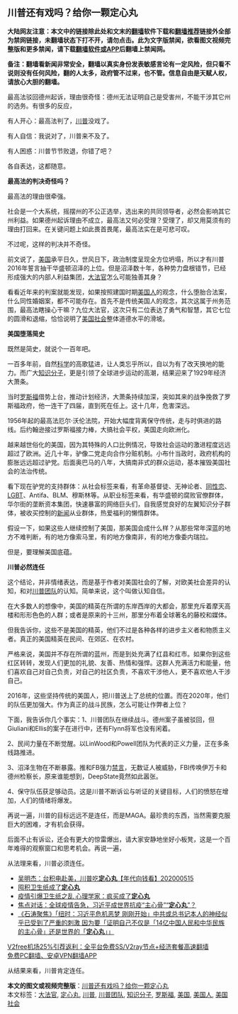  <h2>川普还有戏吗？给你一颗定心丸</h2> <p class="notice"><b>大陆网友注意：本文中的链接除此处和文末的<a href="https://github.com/bannedbook/fanqiang" >翻墙</a>软件下载和<a href="https://github.com/killgcd/justmysocks/blob/master/README.md">翻墙推荐</a>链接外全部为禁网链接，未翻墙状态下打不开，请勿点击。此为文字版禁闻，欲看图文视频完整版和更多禁闻，请下载<a href="https://github.com/bannedbook/fanqiang">翻墙软件或APP</a>后翻墙上禁闻网。</p><p>备注：翻墙看新闻非常安全，翻墙以真实身份发表敏感言论有一定风险，但只看不说则没有任何风险，翻的人太多，政府管不过来，也不管。信息自由是天赋人权，请放心大胆的翻墙。</b></p>  <div class="entry"> <p>最高法驳回德州起诉，理由很奇怪：德州无法证明自己是受害州，不能干涉其它州的选务。有很多的反应，</p> <p>有人开心：最高法判了，<a href="https://www.bannedbook.org/bnews/tag/%e5%b7%9d%e6%99%ae/" class="st_tag internal_tag" rel="tag" title="标签 川普 下的日志">川普</a>没戏了。</p> <p>有人自信：我说对了，川普来不及了。</p> <p>有人困惑：川普节节败退，你错了吧？</p> <p>各自表达，这都随意。</p> <p><strong>最高法的判决奇怪吗？</strong></p> <p>最高法的理由很牵强。</p> <p>社会是一个大系统，摇摆州的不公正选举，选出来的共同领导者，必然会影响其它州利益。如果德州起诉理由不成立，最高法又何必受理？受理了，却又用莫须有的理由打回来。在关键问题上如此畏首畏尾，最高法实在是可悲可叹。</p>  <p>不过呢，这样的判决并不奇怪。</p> <p>前文说了，<a href="https://www.bannedbook.org/bnews/tag/%e7%be%8e%e5%9b%bd/" class="st_tag internal_tag" rel="tag" title="标签 美国 下的日志">美国</a>承平日久，世风日下，政治制度呈现全方位坍塌，所以才有川普2016年誓言抽干华盛顿沼泽的上位。但是沼泽数十年，各种势力盘根错节，已经形成强大的内部人利益集团，<a href="https://www.bannedbook.org/bnews/tag/%e5%a4%a7%e6%b3%95%e5%ae%98/" class="st_tag internal_tag" rel="tag" title="标签 大法官 下的日志">大法官</a>怎么可能独善其身？</p> <p>看看近年来的判案就能发现，如果按照建国时期<a href="https://www.bannedbook.org/bnews/tag/%E7%BE%8E%E5%9B%BD%E4%BA%BA/" class="st_tag internal_tag" rel="tag" title="标签 美国人 下的日志">美国人</a>的观念，什么堕胎合法案，什么同性婚姻案，都不可能存在。首先不是传统美国人的观念，其次这属于州务范围，最高法瞎操心干嘛？九位大法官，这次只有二位表达了勇气和智慧，其它七位的圆滑和退缩，恰恰说明了<a href="https://www.bannedbook.org/bnews/tag/%E7%BE%8E%E5%9B%BD%E7%A4%BE%E4%BC%9A/" class="st_tag internal_tag" rel="tag" title="标签 美国社会 下的日志">美国社会</a>整体道德水平的滑坡。</p> <p><strong>美国堕落简史</strong></p> <p>既然是简史，就说个一百年吧。</p> <p>一百多年前，自然<span class='wp_keywordlink'><a href="https://www.bannedbook.org/forum11/topic309.html" title="禁片：“科学”的棍子" target="_blank">科学</a></span>的高歌猛进，让人类忘乎所以，自以为有了改天换地的能力。而广大<a href="https://www.bannedbook.org/bnews/tag/%e7%9f%a5%e8%af%86%e5%88%86%e5%ad%90/" class="st_tag internal_tag" rel="tag" title="标签 知识分子 下的日志">知识分子</a>，更是引领了全球进步运动的高潮，结果迎来了1929年经济大萧条。</p> <p>当时<a href="https://www.bannedbook.org/bnews/tag/%e7%bd%97%e6%96%af%e7%a6%8f/" class="st_tag internal_tag" rel="tag" title="标签 罗斯福 下的日志">罗斯福</a>借势上台，推动计划经济，大萧条持续加深，突如其来的战争挽救了罗斯福政府，他一连干了四届，直到死在任上。这十几年，危害深远。</p> <p>1956年起的最高法厄尔·沃伦法院，开始大幅度背离保守传统，走与时俱进的路线。后约翰逊接过罗斯福接力棒，大搞社会平权，美国走向欧洲化。</p>  <p>越来越世俗化的美国，因为其特殊的人口比例情况，导致社会运动的激进程度远远超过了欧洲。近几十年，驴像二党走向合作分赃机制。小布什当政时，政府机构的膨胀远远超过驴党。后面奥巴马的八年，大搞南非式的群众运动，基本摧毁美国社会的法治传统。</p> <p>看下现在驴党的支持群体：从社会标签来看，有革命基督徒、无神论者、<span class='wp_keywordlink'><a href="https://www.bannedbook.org/forum57/topic6302.html" title="我所知道的地球历史与奥秘篇（十）：同性恋与吸毒" target="_blank">同性恋</a></span>、<span class='wp_keywordlink'><a href="https://www.bannedbook.org/forum57/topic6302.html" title="我所知道的地球历史与奥秘篇（十）：同性恋与吸毒" target="_blank">LGBT</a></span>、Antifa、BLM、穆斯林等。从职业标签来看，有华盛顿的腐败官僚群体，华尔街的垄断资本集团，快速暴富的网络巨头们，自我感觉良好的左翼知识分子群体，被收买控制的<span class='wp_keywordlink_affiliate'><a href="https://www.bannedbook.org/" title="新闻">新闻</a></span>从业群体，热爱福利的懒惰群体。</p> <p>假设一下，如果这些人继续控制了美国，那美国会成什么样？从那些常年深蓝的地方不难判断，有的地方像索马里，有的地方像南非，有的地方像委内瑞拉。</p> <p>但是，要理解美国底蕴。</p> <p><strong>川普必然连任</strong></p> <p>这个结论，并非情绪表达，而是基于作者对美国社会的了解，对欧美社会差异的认知，和对<a href="https://www.bannedbook.org/bnews/tag/%e5%b7%9d%e6%99%ae%e5%9b%a2%e9%98%9f/" class="st_tag internal_tag" rel="tag" title="标签 川普团队 下的日志">川普团队</a>的认知。简单来说，这个叫做认知自信。</p> <p>在大多数人的想像中，美国的精英在所谓的东岸西岸的大都会，那里充斥着摩天高楼和形形色色的人群；或者是原来的十三州，那里分布着全球著名的藤校和媒体。</p> <p>但我告诉你，这些不是美国的精英，他们不过是各种各样的进步主义者和物质主义者。真正的美国精英在民间、在郊区、在农村。</p>  <p>严格来说，美国并不存在所谓的蓝州，而是到处充满了红县和红市。如果你到这些红区转转，发现人们更加的礼貌、友善、热情和强悍。这群人充满活力和能量，他们喜欢自己对自己负责，对自己的社区负责，不喜欢干涉他人，更不喜欢他人干涉自己。</p> <p>2016年，这些坚持传统的美国人，把川普送上了总统的位置。而在2020年，他们的队伍更加强大。作为真正的战斗民族，怎么可能让作弊者上位？</p> <p>下面，我告诉你几个事实：1、川普团队在继续战斗。德州案子虽被驳回，但Giuliani和Ellis的案子在进行中，还有Flynn将军也没有闲着。</p> <p>2、民间力量在不断觉醒。以LinWood和Powell团队为代表的正义力量，正在多条线路推进。</p> <p>3、沼泽生物在不断暴露。推和FB强力<span class='wp_keywordlink_affiliate'><a href="https://www.bannedbook.org/bnews/bblog/" title="禁言博客" target="_blank">禁言</a></span>，无数证人被威胁，FBI传唤伊万卡和德州检察长，原来谁能想到，DeepState竟然如此嚣张。</p> <p>4、保守队伍获足够动员。这是川普不断诉讼与听证的关键目标，人们的愤怒在增加，人们的情绪将爆发。</p> <p>再说一遍，川普的目标远远不是连任，而是MAGA。最珍贵的东西，当然需要克服巨大的困难，才有机会获得。</p> <p>后面不止有诉讼，还会有更大的惊雷爆出，请大家安静地坐好小板凳，这是一个百年难得的观察窗口和思考机会。再说一遍，</p>  <p>从法理来看，川普必须连任。</p> <ul class='op-related-articles' title='相关阅读'> <li><a href='https://www.bannedbook.org/bnews/taiwannews/20200515/1329205.html' target='_blank'>吴明杰：台积电赴美，川普吃<b>定心丸</b>【年代向钱看】202000515</a></li> <li><a href='https://www.bannedbook.org/bnews/lifebaike/20200318/1295550.html' target='_blank'>囤积卫生纸成了<b>定心丸</b></a></li> <li><a href='https://www.bannedbook.org/bnews/baitai/20200317/1295322.html' target='_blank'>疫情引爆卫生纸之乱 心理学家：疯买成了<b>定心丸</b></a></li> <li><a href='https://www.bannedbook.org/bnews/headline/20200313/1293409.html' target='_blank'>焦点对话：全球疫情告急，习近平成世界抗疫“主心骨”“<b>定心丸</b>”？</a></li> <li><a href='https://www.bannedbook.org/bnews/bannedvideo/20200306/1289019.html' target='_blank'>《石涛聚焦》「纽时：习近平危机恶梦 刚刚开始」中共或总书记本人的神经似乎已受到了严重的刺激 因为要「证明自己不仅是「14亿中国人民和中华民族的主心骨」还是世界的「<b>定心丸</b>」」 </a></li> </ul> <p class="texttj"> <a href="https://www.bannedbook.org/forum23/topic22702.html" target="_blank">V2free机场25%引荐返利：全平台免费SS/V2ray节点+经济套餐高速翻墙</a><br/> <a href="https://github.com/bannedbook/fanqiang/wiki/%E7%A6%81%E9%97%BB%E7%BD%91%E5%AE%89%E5%8D%93%E7%BF%BB%E5%A2%99%E6%96%B0%E9%97%BBAPP" target="_blank">免费PC翻墙、安卓VPN翻墙APP</a></p><p>从结果来看，川普肯定连任。</p><a name='sharetosocial'></a>       <div><b>本文的图文或视频完整版</b>：<a href='https://www.bannedbook.org/bnews/comments/20201213/1446770.html'>川普还有戏吗？给你一颗定心丸</a></div>  </div><!--END ENTRY--> <div class="postfooter"> <div>本文标签：<a href="https://www.bannedbook.org/bnews/tag/%e5%a4%a7%e6%b3%95%e5%ae%98/" rel="tag">大法官</a>, <a href="https://www.bannedbook.org/bnews/tag/%e5%ae%9a%e5%bf%83%e4%b8%b8/" rel="tag">定心丸</a>, <a href="https://www.bannedbook.org/bnews/tag/%e5%b7%9d%e6%99%ae/" rel="tag">川普</a>, <a href="https://www.bannedbook.org/bnews/tag/%e5%b7%9d%e6%99%ae%e5%9b%a2%e9%98%9f/" rel="tag">川普团队</a>, <a href="https://www.bannedbook.org/bnews/tag/%e7%9f%a5%e8%af%86%e5%88%86%e5%ad%90/" rel="tag">知识分子</a>, <a href="https://www.bannedbook.org/bnews/tag/%e7%bd%97%e6%96%af%e7%a6%8f/" rel="tag">罗斯福</a>, <a href="https://www.bannedbook.org/bnews/tag/%e7%be%8e%e5%9b%bd/" rel="tag">美国</a>, <a href="https://www.bannedbook.org/bnews/tag/%E7%BE%8E%E5%9B%BD%E4%BA%BA/" rel="tag">美国人</a>, <a href="https://www.bannedbook.org/bnews/tag/%E7%BE%8E%E5%9B%BD%E7%A4%BE%E4%BC%9A/" rel="tag">美国社会</a></div>  </div><!--END POSTFOOTER--> 